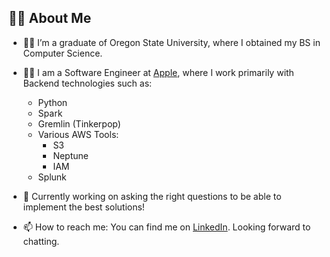 ## 🙋‍♂️ About Me

- 👨‍🎓 I’m a graduate of Oregon State University, where I obtained my BS in Computer Science.

- 👨‍💻 I am a Software Engineer at [Apple](www.apple.com), where I work primarily with Backend technologies such as:
  - Python
  - Spark
  - Gremlin (Tinkerpop)
  -  Various AWS Tools:
      - S3
      - Neptune
      - IAM
  - Splunk

- 🌱 Currently working on asking the right questions to be able to implement the best solutions!

- 📫 How to reach me: You can find me on [LinkedIn](https://www.linkedin.com/in/benjaminrifleman/). Looking forward to chatting.
